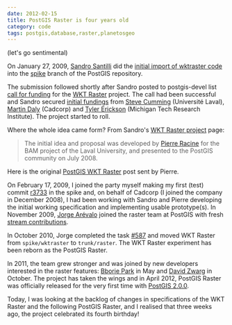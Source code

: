 ```yaml
---
date: 2012-02-15
title: PostGIS Raster is four years old
category: code
tags: postgis,database,raster,planetosgeo
---
```


(let's go sentimental)

On January 27, 2009, [Sandro Santilli][strk] did the [initial import of wktraster code][r3571] 
into the [spike][spk] branch of the PostGIS repository. 

The submission followed shortly after Sandro posted to postgis-devel list 
[call for funding][cff] for the [WKT Raster][wkt] project. The call had been 
successful and Sandro secured [initial fundings][initf] from [Steve Cumming][sgc] 
(Université Laval), [Martin Daly][mpd] (Cadcorp) and [Tyler Erickson][te] 
(Michigan Tech Research Institute). The project started to roll.

Where the whole idea came form? From Sandro's [WKT Raster project][wktp] page: 

> The initial idea and proposal was developed by [Pierre Racine][pr] for the 
> BAM project of the Laval University, and presented to the PostGIS 
> community on July 2008.

Here is the original [PostGIS WKT Raster][init] post sent by Pierre.

On February 17, 2009, I joined the party myself making my first (test) 
commit [r3733][r3733] in the spike and, on behalf of Cadcorp 
(I joined the company in December 2008), I had been working with
Sandro and Pierre developing the initial working specification and 
implementing usable prototype(s). In November 2009, [Jorge Arévalo][jr]
joined the raster team at PostGIS with fresh [stream contributions][oh1].

In October 2010, Jorge completed the task [#587][587] and moved WKT Raster
from ```spike/wktraster``` to ```trunk/raster```.
The WKT Raster experiment has been reborn as the PostGIS Raster.

In 2011, the team grew stronger and was joined by new developers interested 
in the raster features: [Bborie Park][cabp] in May and [David Zwarg][cadz] in October.
The project has taken the wings and in April 2012, PostGIS Raster was officially
released for the very first time with [PostGIS 2.0.0][pg2].

Today, I was looking at the backlog of changes in specifications of the WKT Raster 
and the following PostGIS Raster, and I realised that three weeks ago,
the project celebrated its fourth birthday!

[strk]:http://strk.keybit.net/
[pr]:http://geospatialelucubrations.blogspot.ca/
[r3571]:http://trac.osgeo.org/postgis/browser/spike/wktraster?rev=3571
[spk]:http://trac.osgeo.org/postgis/wiki/DevWikiComitGuidelines
[cff]:http://lists.osgeo.org/pipermail/postgis-devel/2008-December/004235.html
[wkt]:http://trac.osgeo.org/postgis/wiki/WKTRaster
[initf]:http://blog.ominiverdi.org/index.php?/archives/69-PostGIS-Rasters.html
[mpd]:http://blog.lostinspatial.com/
[sgc]:http://www.cef-cfr.ca/index.php?n=Membres.StevenGCumming
[te]:http://wiki.mtri.org/display/mtripub/tyler+erickson
[rfc1]:http://lists.osgeo.org/pipermail/postgis-devel/2009-January/004730.html
[wktp]:http://strk.keybit.net/projects/WKTRaster/
[init]:http://lists.osgeo.org/pipermail/postgis-users/2008-July/020456.html
[r3733]:http://lists.refractions.net/pipermail/postgis-commits/2009-February/001245.html
[jr]:http://libregis.org/
[caja]:http://lists.osgeo.org/pipermail/postgis-devel/2009-November/007315.html
[cabp]:http://lists.osgeo.org/pipermail/postgis-devel/2011-May/012722.html
[cadz]:http://lists.osgeo.org/pipermail/postgis-devel/2011-October/015383.html
[oh1]:http://www.ohloh.net/p/WKTRaster/contributors/summary
[587]:trac.osgeo.org/postgis/ticket/587
[pg2]:http://lists.osgeo.org/pipermail/postgis-devel/2012-April/020079.html